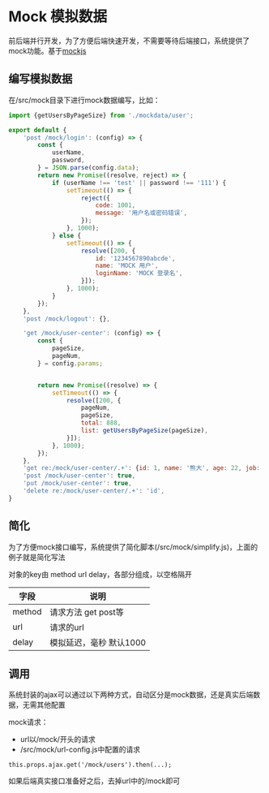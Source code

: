 # Mock 模拟数据
前后端并行开发，为了方便后端快速开发，不需要等待后端接口，系统提供了mock功能。基于[mockjs](http://mockjs.com/)

## 编写模拟数据
在/src/mock目录下进行mock数据编写，比如：
```js
import {getUsersByPageSize} from './mockdata/user';

export default {
    'post /mock/login': (config) => {
        const {
            userName,
            password,
        } = JSON.parse(config.data);
        return new Promise((resolve, reject) => {
            if (userName !== 'test' || password !== '111') {
                setTimeout(() => {
                    reject({
                        code: 1001,
                        message: '用户名或密码错误',
                    });
                }, 1000);
            } else {
                setTimeout(() => {
                    resolve([200, {
                        id: '1234567890abcde',
                        name: 'MOCK 用户',
                        loginName: 'MOCK 登录名',
                    }]);
                }, 1000);
            }
        });
    },
    'post /mock/logout': {},

    'get /mock/user-center': (config) => {
        const {
            pageSize,
            pageNum,
        } = config.params;


        return new Promise((resolve) => {
            setTimeout(() => {
                resolve([200, {
                    pageNum,
                    pageSize,
                    total: 888,
                    list: getUsersByPageSize(pageSize),
                }]);
            }, 1000);
        });
    },
    'get re:/mock/user-center/.+': {id: 1, name: '熊大', age: 22, job: '前端'},
    'post /mock/user-center': true,
    'put /mock/user-center': true,
    'delete re:/mock/user-center/.+': 'id',
}
```

## 简化
为了方便mock接口编写，系统提供了简化脚本(/src/mock/simplify.js)，上面的例子就是简化写法

对象的key由 method url delay，各部分组成，以空格隔开

字段|说明
---|---
method| 请求方法 get post等
url|请求的url
delay|模拟延迟，毫秒 默认1000

## 调用
系统封装的ajax可以通过以下两种方式，自动区分是mock数据，还是真实后端数据，无需其他配置

mock请求：
- url以/mock/开头的请求
- /src/mock/url-config.js中配置的请求

```
this.props.ajax.get('/mock/users').then(...);
```
如果后端真实接口准备好之后，去掉url中的/mock即可
